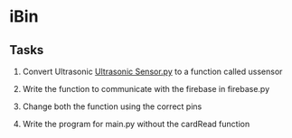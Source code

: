 # iBin

## Tasks

1. Convert Ultrasonic [Ultrasonic Sensor.py](src/Ultrasonic_Sensor.py) to a function called ussensor

2. Write the function to communicate with the firebase in firebase.py

3. Change both the function using the correct pins

4. Write the program for main.py without the cardRead function
